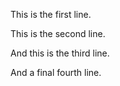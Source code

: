 This is the first line.

This is the second line.

And this is the third line.

And a final fourth line.
